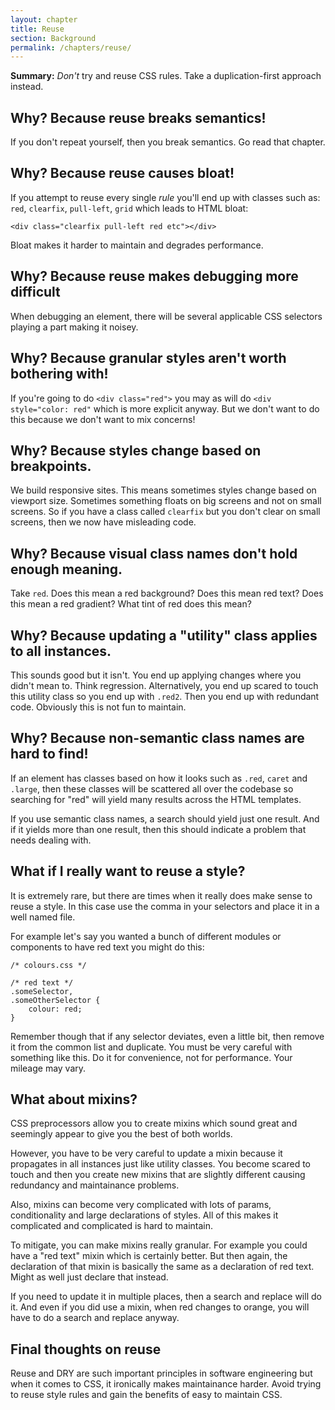 ```yaml
---
layout: chapter
title: Reuse
section: Background
permalink: /chapters/reuse/
---
```


**Summary:** *Don't* try and reuse CSS rules. Take a duplication-first approach instead.

## Why? Because reuse breaks semantics!

If you don't repeat yourself, then you break semantics. Go read that chapter.

## Why? Because reuse causes bloat!

If you attempt to reuse every single *rule* you'll end up with classes such as: `red`, `clearfix`, `pull-left`, `grid` which leads to HTML bloat:

	<div class="clearfix pull-left red etc"></div>

Bloat makes it harder to maintain and degrades performance.

## Why? Because reuse makes debugging more difficult

When debugging an element, there will be several applicable CSS selectors playing a part making it noisey.

## Why? Because granular styles aren't worth bothering with!

If you're going to do `<div class="red">` you may as will do `<div style="color: red"` which is more explicit anyway. But we don't want to do this because we don't want to mix concerns!

## Why? Because styles change based on breakpoints.

We build responsive sites. This means sometimes styles change based on viewport size. Sometimes something floats on big screens and not on small screens. So if you have a class called `clearfix` but you don't clear on small screens, then we now have misleading code.

## Why? Because visual class names don't hold enough meaning.

Take `red`. Does this mean a red background? Does this mean red text? Does this mean a red gradient? What tint of red does this mean?

## Why? Because updating a "utility" class applies to all instances.

This sounds good but it isn't. You end up applying changes where you didn't mean to. Think regression. Alternatively, you end up scared to touch this utility class so you end up with `.red2`. Then you end up with redundant code. Obviously this is not fun to maintain.

## Why? Because non-semantic class names are hard to find!

If an element has classes based on how it looks such as `.red`, `caret` and `.large`, then these classes will be scattered all over the codebase so searching for "red" will yield many results across the HTML templates. 

If you use semantic class names, a search should yield just one result. And if it yields more than one result, then this should indicate a problem that needs dealing with.

## What if I really want to reuse a style?

It is extremely rare, but there are times when it really does make sense to reuse a style. In this case use the comma in your selectors and place it in a well named file.

For example let's say you wanted a bunch of different modules or components to have red text you might do this:

	/* colours.css */

	/* red text */
	.someSelector,
	.someOtherSelector {
		colour: red;
	}

Remember though that if any selector deviates, even a little bit, then remove it from the common list and duplicate. You must be very careful with something like this. Do it for convenience, not for performance. Your mileage may vary.

## What about mixins?

CSS preprocessors allow you to create mixins which sound great and seemingly appear to give you the best of both worlds.

However, you have to be very careful to update a mixin because it propagates in all instances just like utility classes. You become scared to touch and then you create new mixins that are slightly different causing redundancy and maintainance problems.

Also, mixins can become very complicated with lots of params, conditionality and large declarations of styles. All of this makes it complicated and complicated is hard to maintain.

To mitigate, you can make mixins really granular. For example you could have a "red text" mixin which is certainly better. But then again, the declaration of that mixin is basically the same as a declaration of red text. Might as well just declare that instead.

If you need to update it in multiple places, then a search and replace will do it. And even if you did use a mixin, when red changes to orange, you will have to do a search and replace anyway.

## Final thoughts on reuse

Reuse and DRY are such important principles in software engineering but when it comes to CSS, it ironically makes maintainance harder. Avoid trying to reuse style rules and gain the benefits of easy to maintain CSS.